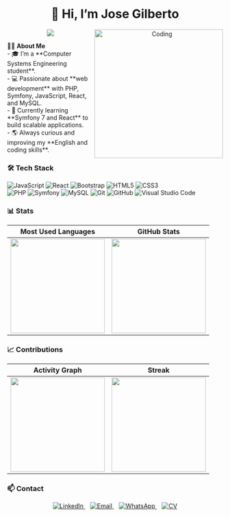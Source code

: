 <h1 align="center">👋 Hi, I’m Jose Gilberto</h1>
<p align="center">
  <a href="https://github.com/JoseGilbertoVillegasLopez">
    <img src="https://readme-typing-svg.demolab.com?font=Fira+Code&pause=1000&center=true&vCenter=true&width=600&lines=Full-Stack+Developer;Systems+Engineering+Student;Always+learning+new+technologies"/>
  </a>
  <!-- imaguen/gif de programador-->
<img align="right" alt="Coding" width="300" src="https://i.pinimg.com/originals/81/17/8b/81178b47a8598f0c81c4799f2cdd4057.gif">
</p>
<!-- sobre mi-->
🙋‍♂️ <b>About Me </b><br>
- 🎓 I’m a **Computer Systems Engineering student**.  <br>
- 💻 Passionate about **web development** with PHP, Symfony, JavaScript, React, and MySQL.  <br>
- 🚀 Currently learning **Symfony 7 and React** to build scalable applications.  <br>
- 🌎 Always curious and improving my **English and coding skills**.  <br>


<!-- stac de tecnologias-->
### 🛠 Tech Stack
![JavaScript](https://img.shields.io/badge/-JavaScript-05122A?style=flat&logo=javascript&logoColor=F7DF1E)
![React](https://img.shields.io/badge/-React-05122A?style=flat&logo=react&logoColor=61DAFB)
![Bootstrap](https://img.shields.io/badge/-Bootstrap-05122A?style=flat&logo=bootstrap&logoColor=563D7C)
![HTML5](https://img.shields.io/badge/-HTML5-05122A?style=flat&logo=html5)
![CSS3](https://img.shields.io/badge/-CSS3-05122A?style=flat&logo=css3&logoColor=1572B6)\
![PHP](https://img.shields.io/badge/-PHP-05122A?style=flat&logo=php)
![Symfony](https://img.shields.io/badge/-Symfony-05122A?style=flat&logo=symfony)
![MySQL](https://img.shields.io/badge/-MySQL-05122A?style=flat&logo=mysql&logoColor=4479A1)
![Git](https://img.shields.io/badge/-Git-05122A?style=flat&logo=git)
![GitHub](https://img.shields.io/badge/-GitHub-05122A?style=flat&logo=github)
![Visual Studio Code](https://img.shields.io/badge/-Visual%20Studio%20Code-05122A?style=flat&logo=visualstudiocode&logoColor=007ACC)






### 📊 Stats

| Most Used Languages | GitHub Stats |
| --- | --- |
| <img src="https://github-readme-stats.vercel.app/api/top-langs?username=JoseGilbertoVillegasLopez&layout=compact&langs_count=8&card_width=420&hide_border=false&border_radius=12&bg_color=0,000000,130F40&title_color=7A7ADB&text_color=D3D3D3" height="220"/> | <img src="https://github-readme-stats.vercel.app/api?username=JoseGilbertoVillegasLopez&include_all_commits=true&count_private=true&show_icons=true&line_height=24&hide_border=false&border_radius=12&title_color=7A7ADB&icon_color=2234AE&text_color=D3D3D3&bg_color=0,000000,130F40" height="220"/> |

<!--Contribuciones-->
### 📈 Contributions
| Activity Graph | Streak |
| --- | --- |
| <img src="https://github-readme-activity-graph.vercel.app/graph?username=JoseGilbertoVillegasLopez&theme=tokyo-night&hide_border=false&radius=12" height="220" /> | <img src="https://streak-stats.demolab.com?user=JoseGilbertoVillegasLopez&theme=tokyonight&hide_border=false&border_radius=12" height="220" /> |







<h3>📫 Contact</h3>
<p align="center">
  <!-- LinkedIn -->
  <a href="https://www.linkedin.com/in/jose-gilberto-villegas-lopez" target="_blank">
    <img src="https://img.icons8.com/doodle/40/linkedin--v2.png" alt="LinkedIn"/>
  </a>
  &nbsp;&nbsp;

  <!-- Email -->
  <a href="mailto:josegibertov2@gmail.com" target="_blank">
    <img src="https://img.icons8.com/doodle/40/gmail-new.png" alt="Email"/>
  </a>
  &nbsp;&nbsp;

  <!-- WhatsApp -->
  <a href="https://wa.me/5212297361455" target="_blank">
    <img src="https://img.icons8.com/doodle/40/whatsapp.png" alt="WhatsApp"/>
  </a>
  &nbsp;&nbsp;

  <!-- CV -->
  <a href="https://github.com/JoseGilbertoVillegasLopez/JoseGilbertoVillegasLopez/raw/main/CV_JoseGilberto.pdf" target="_blank">
    <img src="https://img.icons8.com/doodle/40/resume.png" alt="CV"/>
  </a>
</p>

